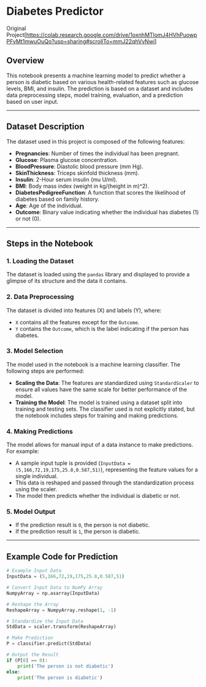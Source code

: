 # Diabetes Predictor

Original Project[https://colab.research.google.com/drive/1oxnhMTlomJ4HVhPuowpPFyMt1mwuOuQo?usp=sharing#scrollTo=mmJ22qhVvNwj]

## Overview
This notebook presents a machine learning model to predict whether a person is diabetic based on various health-related features such as glucose levels, BMI, and insulin. The prediction is based on a dataset and includes data preprocessing steps, model training, evaluation, and a prediction based on user input.

---

## Dataset Description
The dataset used in this project is composed of the following features:
- **Pregnancies**: Number of times the individual has been pregnant.
- **Glucose**: Plasma glucose concentration.
- **BloodPressure**: Diastolic blood pressure (mm Hg).
- **SkinThickness**: Triceps skinfold thickness (mm).
- **Insulin**: 2-Hour serum insulin (mu U/ml).
- **BMI**: Body mass index (weight in kg/(height in m)^2).
- **DiabetesPedigreeFunction**: A function that scores the likelihood of diabetes based on family history.
- **Age**: Age of the individual.
- **Outcome**: Binary value indicating whether the individual has diabetes (1) or not (0).

---

## Steps in the Notebook

### 1. Loading the Dataset
The dataset is loaded using the `pandas` library and displayed to provide a glimpse of its structure and the data it contains.

### 2. Data Preprocessing
The dataset is divided into features (X) and labels (Y), where:
- `X` contains all the features except for the `Outcome`.
- `Y` contains the `Outcome`, which is the label indicating if the person has diabetes.

### 3. Model Selection
The model used in the notebook is a machine learning classifier. The following steps are performed:
- **Scaling the Data**: The features are standardized using `StandardScaler` to ensure all values have the same scale for better performance of the model.
- **Training the Model**: The model is trained using a dataset split into training and testing sets. The classifier used is not explicitly stated, but the notebook includes steps for training and making predictions.

### 4. Making Predictions
The model allows for manual input of a data instance to make predictions. For example:
- A sample input tuple is provided (`InputData = (5,166,72,19,175,25.8,0.587,51)`), representing the feature values for a single individual.
- This data is reshaped and passed through the standardization process using the scaler.
- The model then predicts whether the individual is diabetic or not.

### 5. Model Output
- If the prediction result is `0`, the person is not diabetic.
- If the prediction result is `1`, the person is diabetic.

---

## Example Code for Prediction

```python
# Example Input Data
InputData = (5,166,72,19,175,25.8,0.587,51)

# Convert Input Data to NumPy Array
NumpyArray = np.asarray(InputData)

# Reshape the Array
ReshapeArray = NumpyArray.reshape(1, -1)

# Standardize the Input Data
StdData = scaler.transform(ReshapeArray)

# Make Prediction
P = classifier.predict(StdData)

# Output the Result
if (P[0] == 0):
    print('The person is not diabetic')
else:
    print('The person is diabetic')

